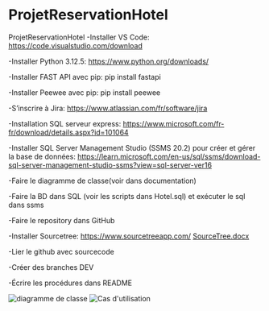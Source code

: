 # ProjetReservationHotel

ProjetReservationHotel
-Installer VS Code: https://code.visualstudio.com/download

-Installer Python 3.12.5: https://www.python.org/downloads/

-Installer FAST API avec pip: pip install fastapi

-Installer Peewee avec pip: pip install peewee

-S’inscrire à Jira: https://www.atlassian.com/fr/software/jira

-Installation SQL serveur express: https://www.microsoft.com/fr-fr/download/details.aspx?id=101064

-Installer SQL Server Management Studio (SSMS 20.2) pour créer et gérer la base de données: https://learn.microsoft.com/en-us/sql/ssms/download-sql-server-management-studio-ssms?view=sql-server-ver16

-Faire le diagramme de classe(voir dans documentation)

-Faire la BD dans SQL (voir les scripts dans Hotel.sql) et exécuter le sql dans ssms

-Faire le repository dans GitHub

-Installer Sourcetree: https://www.sourcetreeapp.com/
[SourceTree.docx](https://github.com/user-attachments/files/17234710/SourceTree.docx)

-Lier le github avec sourcecode

-Créer des branches DEV

-Écrire les procédures dans README

![diagramme de classe](https://github.com/user-attachments/assets/624ed7f3-46c6-4379-8ba3-b210455ad544)
![Cas d'utilisation](https://github.com/user-attachments/assets/dcbb5d68-fc80-41fe-ab03-089b61adcf7f)
